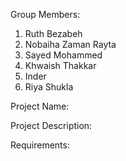 Group Members:
1. Ruth Bezabeh
2. Nobaiha Zaman Rayta
3. Sayed Mohammed
4. Khwaish Thakkar
5. Inder
6. Riya Shukla

Project Name:


Project Description:


Requirements:

